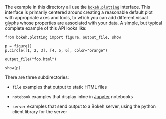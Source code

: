 The example in this directory all use the [`bokeh.plotting`](https://docs.bokeh.org/en/latest/docs/user_guide/plotting.html)
interface. This interface is primarily centered around creating a reasonable default plot with
appropriate axes and tools, to which you can add different visual glyphs whose properties are
associated with your data. A simple, but typical complete example of this API looks like:

    from bokeh.plotting import figure, output_file, show

    p = figure()
    p.circle([1, 2, 3], [4, 5, 6], color="orange")

    output_file("foo.html")

    show(p)

There are three subdirectories:

* `file` examples that output to static HTML files

* `notebook` examples that display inline in [Jupyter](http://jupyter.org) notebooks

* `server` examples that send output to a Bokeh server, using the python client library for the server
